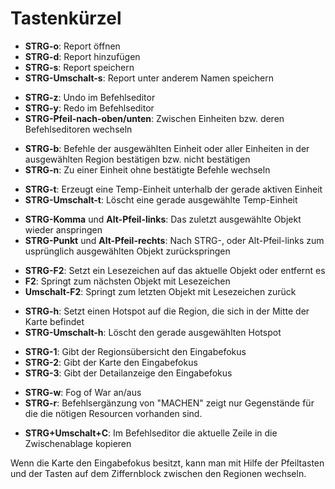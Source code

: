 <span id="top"></span>

# Tastenkürzel

- **STRG-o**: Report öffnen
- **STRG-d**: Report hinzufügen
- **STRG-s**: Report speichern
- **STRG-Umschalt-s**: Report unter anderem Namen speichern

<!-- -->

- **STRG-z**: Undo im Befehlseditor
- **STRG-y**: Redo im Befehlseditor
- **STRG-Pfeil-nach-oben/unten**: Zwischen Einheiten bzw. deren
  Befehlseditoren wechseln

<!-- -->

- **STRG-b**: Befehle der ausgewählten Einheit oder aller Einheiten in
  der ausgewählten Region bestätigen bzw. nicht bestätigen
- **STRG-n**: Zu einer Einheit ohne bestätigte Befehle wechseln

<!-- -->

- **STRG-t**: Erzeugt eine Temp-Einheit unterhalb der gerade aktiven
  Einheit
- **STRG-Umschalt-t**: Löscht eine gerade ausgewählte Temp-Einheit

<!-- -->

- **STRG-Komma** und **Alt-Pfeil-links**: Das zuletzt ausgewählte Objekt
  wieder anspringen
- **STRG-Punkt** und **Alt-Pfeil-rechts**: Nach STRG-, oder
  Alt-Pfeil-links zum usprünglich ausgewählten Objekt zurückspringen

<!-- -->

- **STRG-F2**: Setzt ein Lesezeichen auf das aktuelle Objekt oder
  entfernt es
- **F2**: Springt zum nächsten Objekt mit Lesezeichen
- **Umschalt-F2**: Springt zum letzten Objekt mit Lesezeichen zurück

<!-- -->

- **STRG-h**: Setzt einen Hotspot auf die Region, die sich in der Mitte
  der Karte befindet
- **STRG-Umschalt-h**: Löscht den gerade ausgewählten Hotspot

<!-- -->

- **STRG-1**: Gibt der Regionsübersicht den Eingabefokus
- **STRG-2**: Gibt der Karte den Eingabefokus
- **STRG-3**: Gibt der Detailanzeige den Eingabefokus

<!-- -->

- **STRG-w**: Fog of War an/aus
- **STRG-r**: Befehlsergänzung von "MACHEN" zeigt nur Gegenstände für
  die die nötigen Resourcen vorhanden sind.

<!-- -->

- **STRG+Umschalt+C**: Im Befehlseditor die aktuelle Zeile in die
  Zwischenablage kopieren

Wenn die Karte den Eingabefokus besitzt, kann man mit Hilfe der
Pfeiltasten und der Tasten auf dem Ziffernblock zwischen den Regionen
wechseln.
